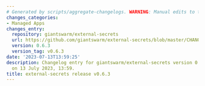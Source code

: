 ```yaml
---
# Generated by scripts/aggregate-changelogs. WARNING: Manual edits to this files will be overwritten.
changes_categories:
- Managed Apps
changes_entry:
  repository: giantswarm/external-secrets
  url: https://github.com/giantswarm/external-secrets/blob/master/CHANGELOG.md#063---2023-07-13
  version: 0.6.3
  version_tag: v0.6.3
date: '2023-07-13T13:59:25'
description: Changelog entry for giantswarm/external-secrets version 0.6.3, published
  on 13 July 2023, 13:59.
title: external-secrets release v0.6.3
---
```



